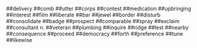 ##delivery
##comb
##utter
##corps
##contest
##medication
##upbringing
##interest
##film
##liberate
##bar
##jewel
##border
##disturb
##consolidate
##badge
##prospect
##comparable
##spray
##exclaim
##consultant n.
##veteran
##plumbing
##inquire
##ridge
##lest
##nearby
##consequence
##proceed
##democracy
##forth
##preference
##tune
##likewise